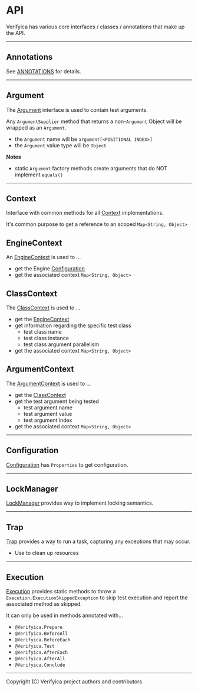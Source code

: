 # API

Verifyica has various core interfaces / classes / annotations that make up the API.

---

## Annotations

See [ANNOTATIONS](ANNOTATIONS.md) for details.

---

## Argument

The [Argument](api/src/main/java/org/verifyica/api/Argument.java) interface is used to contain test arguments.

Any `ArgumentSupplier` method that returns a non-`Argument` Object will be wrapped as an `Argument`.

- the `Argument` name will be `argument[<POSITIONAL INDEX>]`
- the `Argument` value type will be `Object`

**Notes**

- static `Argument` factory methods create arguments that do NOT implement `equals()`

---

## Context

Interface with common methods for all [Context](api/src/main/java/org/verifyica/api/Context.java) implementations.

It's common purpose to get a reference to an scoped `Map<String, Object>`

## EngineContext

An [EngineContext](api/src/main/java/org/verifyica/api/EngineContext.java) is used to ...

- get the Engine [Configuration](api/src/main/java/org/verifyica/api/Configuration.java)
- get the associated context `Map<String, Object>`

## ClassContext

The [ClassContext](api/src/main/java/org/verifyica/api/ClassContext.java) is used to ...

- get the [EngineContext](api/src/main/java/org/verifyica/api/EngineContext.java)
- get information regarding the specific test class
  - test class name
  - test class instance
  - test class argument parallelism
- get the associated context `Map<String, Object>`

## ArgumentContext

The [ArgumentContext](api/src/main/java/org/verifyica/api/ArgumentContext.java) is used to ...

- get the [ClassContext](api/src/main/java/org/verifyica/api/ClassContext.java)
- get the test argument being tested
  - test argument name
  - test argument value
  - test argument index
- get the associated context `Map<String, Object>`

---

## Configuration

[Configuration](api/src/main/java/org/verifyica/api/Configuration.java) has `Properties` to get configuration.

---

## LockManager

[LockManager](api/src/main/java/org/verifyica/api/LockManager.java) provides way to implement locking semantics.

---

## Trap

[Trap](api/src/main/java/org/verifyica/api/Trap.java) provides a way to run a task, capturing any exceptions that may occur.

- Use to clean up resources

---

## Execution

[Execution](api/src/main/java/org/verifyica/api/Execution.java) provides static methods to throw a `Execution.ExecutionSkippedException` to skip test execution and report the associated method as skipped.

It can only be used in methods annotated with...

- `@Verifyica.Prepare`
- `@Verifyica.BeforeAll`
- `@Verifyica.BeforeEach`
- `@Verifyica.Test`
- `@Verifyica.AfterEach`
- `@Verifyica.AfterAll`
- `@Verifyica.Conclude`

---

Copyright (C) Verifyica project authors and contributors